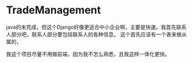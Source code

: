 # TradeManagement

java的未完成，但这个Django好像更适合中小企业啊，主要是快速。我首先联系人部分吧，联系人部分要包括联系人的各种信息。
这个首先应该有一个表来做从属的，

我这个项目尽量不用做前端，因为我不怎么熟悉，且我这样一体化更快。
